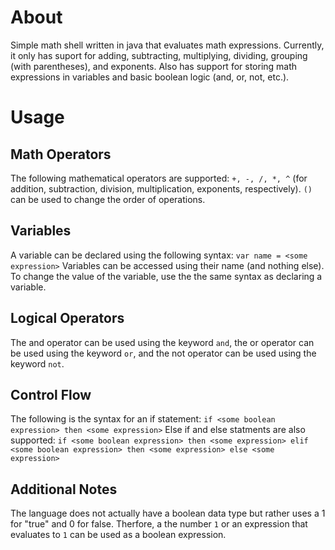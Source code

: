 # About
Simple math shell written in java that evaluates math expressions. Currently, it only has suport for adding, subtracting, multiplying, dividing, grouping (with parentheses), and exponents. Also has support for storing math expressions in variables and basic boolean logic (and, or, not, etc.). 

# Usage

## Math Operators
The following mathematical operators are supported: ```+, -, /, *, ^``` (for addition, subtraction, division, multiplication, exponents, respectively). ```()``` can be used to change the order of operations.

## Variables
A variable can be declared using the following syntax: ```var name = <some expression>```
Variables can be accessed using their name (and nothing else).
To change the value of the variable, use the the same syntax as declaring a variable.

## Logical Operators
The and operator can be used using the keyword ```and```,
the or operator can be used using the keyword ```or```,
and the not operator can be used using the keyword ```not```.

## Control Flow
The following is the syntax for an if statement: ```if <some boolean expression> then <some expression>```
Else if and else statments are also supported: ```if <some boolean expression> then <some expression> elif <some boolean expression> then <some expression> else <some expression>```

## Additional Notes
The language does not actually have a boolean data type but rather uses a 1 for "true" and 0 for false. Therfore, a the number ```1``` or an expression that evaluates to ```1``` can be used as a boolean expression.
